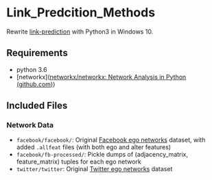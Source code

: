 # Link_Predcition_Methods

Rewrite [link-prediction](https://github.com/lucashu1/link-prediction) with Python3 in Windows 10.

## Requirements

- python 3.6
- [networkx]([networkx/networkx: Network Analysis in Python (github.com)](https://github.com/networkx/networkx))

## Included Files

### Network Data
* `facebook/facebook/`: Original [Facebook ego networks](https://snap.stanford.edu/data/egonets-Facebook.html) dataset, with added `.allfeat` files (with both ego and alter features)
* `facebook/fb-processed/`: Pickle dumps of (adjacency_matrix, feature_matrix) tuples for each ego network
* `twitter/twitter`: Original [Twitter ego networks](https://snap.stanford.edu/data/egonets-Twitter.html) dataset
